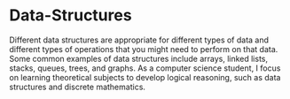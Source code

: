 # Data-Structures
Different data structures are appropriate for different types of data and different types of operations that you might need to perform on that data. Some common examples of data structures include arrays, linked lists, stacks, queues, trees, and graphs.
As a computer science student, I focus on learning theoretical subjects to develop logical reasoning, such as data structures and discrete mathematics.
